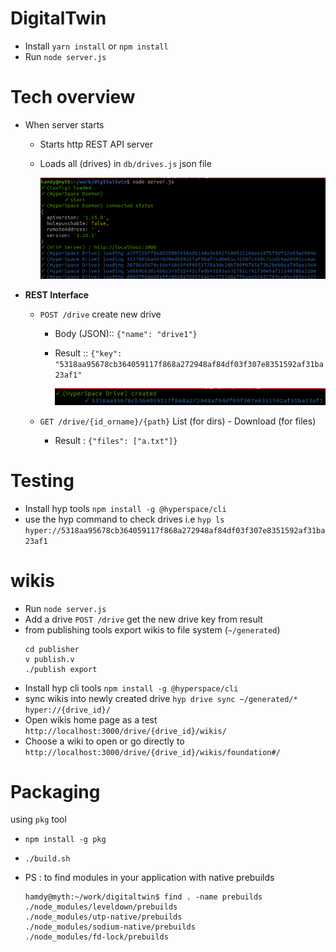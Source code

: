 # DigitalTwin

- Install `yarn install` or `npm install`
- Run `node server.js`

# Tech overview

- When server starts
    - Starts http REST API server
    - Loads all (drives) in `db/drives.js` json file

        ![](docs/init.png)

- **REST Interface**
    - `POST /drive` create new drive
        - Body (JSON):: `{"name": "drive1"}`
        - Result :: `{"key": "5318aa95678cb364059117f868a272948af84df03f307e8351592af31ba23af1"`

            ![](docs/create.png)
    
    - `GET /drive/{id_orname}/{path}` List (for dirs) - Download (for files)
        - Result : `{"files": ["a.txt"]}`


# Testing
- Install hyp tools `npm install -g @hyperspace/cli`
- use the hyp command to check drives i.e `hyp ls hyper://5318aa95678cb364059117f868a272948af84df03f307e8351592af31ba23af1`


# wikis
- Run `node server.js`
- Add a drive `POST /drive` get the new drive key from result
- from publishing tools export wikis to file system (`~/generated`)
    ```
    cd publisher
    v publish.v
    ./publish export
    ```
- Install hyp cli tools `npm install -g @hyperspace/cli`
- sync wikis into newly created drive `hyp drive sync ~/generated/* hyper://{drive_id}/`
- Open wikis home page as a test `http://localhost:3000/drive/{drive_id}/wikis/`
- Choose a wiki to open or go directly to `http://localhost:3000/drive/{drive_id}/wikis/foundation#/`


# Packaging

using `pkg` tool 

- `npm install -g pkg`
- `./build.sh`


- PS : to find modules in your application with native prebuilds
    ```
    hamdy@myth:~/work/digitaltwin$ find . -name prebuilds
    ./node_modules/leveldown/prebuilds
    ./node_modules/utp-native/prebuilds
    ./node_modules/sodium-native/prebuilds
    ./node_modules/fd-lock/prebuilds
    ```
